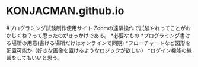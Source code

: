 # KONJACMAN.github.io
#プログラミング試験制作使用サイト
Zoomの遠隔操作で試験やれってことがおかしくね？って思ったのがきっかけである。
*必要なもの
  *プログラミング書ける場所の用意(書ける場所だけはオンラインで同期)
  *フローチャートなど図形を配置可能か（好きな画像を置けるようなロジックが欲しい）
  *ログイン機能の練習をしてもいいと思う。
